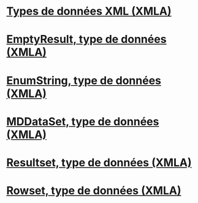 # [Types de données XML (XMLA)](xml-data-types-xmla.md)

# [EmptyResult, type de données (XMLA)](emptyresult-data-type-xmla.md)
# [EnumString, type de données (XMLA)](enumstring-data-type-xmla.md)
# [MDDataSet, type de données (XMLA)](mddataset-data-type-xmla.md)
# [Resultset, type de données (XMLA)](resultset-data-type-xmla.md)
# [Rowset, type de données (XMLA)](rowset-data-type-xmla.md)
